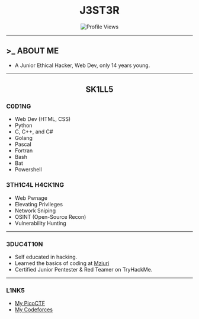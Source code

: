 <div align="center">
  <h1>J3ST3R</h1>
  <img src="https://komarev.com/ghpvc/?username=J3ST3R&style=flat-square&color=blue" alt="Profile Views"/>
</div>

---

## >_ ABOUT ME
- A Junior Ethical Hacker, Web Dev, only 14 years young.

---

<div align="center">
  <h2>SK1LL5</h2>
</div>

### C0D1NG
- Web Dev (HTML, CSS)
- Python
- C, C++, and C#
- Golang
- Pascal
- Fortran
- Bash
- Bat
- Powershell

### 3TH1C4L H4CK1NG
- Web Pwnage
- Elevating Privileges
- Network Sniping
- OSINT (Open-Source Recon)
- Vulnerability Hunting

---

### 3DUC4T10N
- Self educated in hacking.
- Learned the basics of coding at [Mziuri](https://mziuri.ge)
- Certified Junior Pentester & Red Teamer on TryHackMe.
---

### L1NK5
- [My PicoCTF](https://play.picoctf.org/users/Khetsu)
- [My Codeforces](https://codeforces.com/profile/khetsu)
